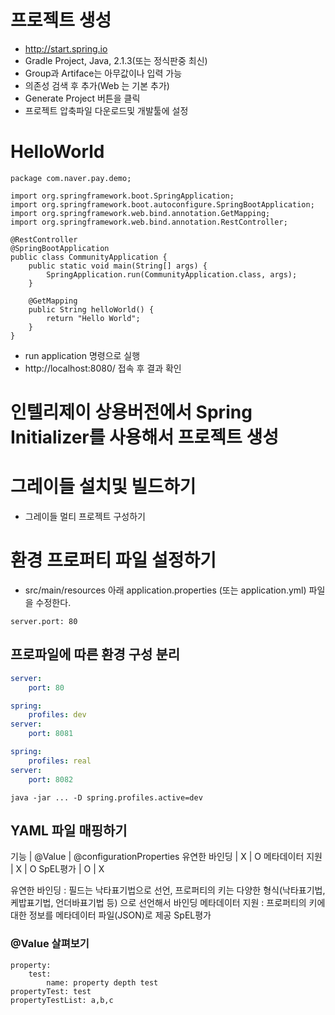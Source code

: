 # 프로젝트 생성
- http://start.spring.io
- Gradle Project, Java, 2.1.3(또는 정식판중 최신)
- Group과 Artiface는 아무값이나 입력 가능
- 의존성 검색 후 추가(Web 는 기본 추가)
- Generate Project 버튼을 클릭
- 프로젝트 압축파일 다운로드및 개발툴에 설정

# HelloWorld

```
package com.naver.pay.demo;

import org.springframework.boot.SpringApplication;
import org.springframework.boot.autoconfigure.SpringBootApplication;
import org.springframework.web.bind.annotation.GetMapping;
import org.springframework.web.bind.annotation.RestController;

@RestController
@SpringBootApplication
public class CommunityApplication {
    public static void main(String[] args) {
        SpringApplication.run(CommunityApplication.class, args);
    }

    @GetMapping
    public String helloWorld() {
        return "Hello World";
    }
}
```

- run application 명령으로 실행
- http://localhost:8080/ 접속 후 결과 확인

# 인텔리제이 상용버전에서 Spring Initializer를 사용해서 프로젝트 생성

# 그레이들 설치및 빌드하기

- 그레이들 멀티 프로젝트 구성하기

# 환경 프로퍼티 파일 설정하기

- src/main/resources 아래 application.properties (또는 application.yml) 파일을 수정한다.

```
server.port: 80
```

## 프로파일에 따른 환경 구성 분리

```application.yml
server:
    port: 80

spring:
    profiles: dev
server:
    port: 8081

spring:
    profiles: real
server:
    port: 8082
```

```
java -jar ... -D spring.profiles.active=dev
```

## YAML 파일 매핑하기

기능 | @Value | @configurationProperties
유연한 바인딩 | X | O
메타데이터 지원 | X | O
SpEL평가 | O | X

유연한 바인딩 : 필드는 낙타표기법으로 선언, 프로퍼티의 키는 다양한 형식(낙타표기법, 케밥표기법, 언더바표기법 등) 으로 선언해서 바인딩
메타데이터 지원 : 프로퍼티의 키에 대한 정보를 메타데이터 파일(JSON)로 제공
SpEL평가


### @Value 살펴보기

```
property:
    test:
        name: property depth test
propertyTest: test
propertyTestList: a,b,c
```



